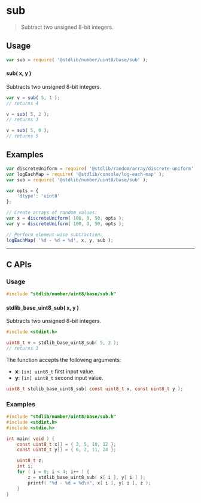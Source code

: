 <!--

@license Apache-2.0

Copyright (c) 2025 The Stdlib Authors.

Licensed under the Apache License, Version 2.0 (the "License");
you may not use this file except in compliance with the License.
You may obtain a copy of the License at

   http://www.apache.org/licenses/LICENSE-2.0

Unless required by applicable law or agreed to in writing, software
distributed under the License is distributed on an "AS IS" BASIS,
WITHOUT WARRANTIES OR CONDITIONS OF ANY KIND, either express or implied.
See the License for the specific language governing permissions and
limitations under the License.

-->

# sub

> Subtract two unsigned 8-bit integers.

<!-- Section to include introductory text. Make sure to keep an empty line after the intro `section` element and another before the `/section` close. -->

<section class="intro">

</section>

<!-- /.intro -->

<!-- Package usage documentation. -->

<section class="usage">

## Usage

```javascript
var sub = require( '@stdlib/number/uint8/base/sub' );
```

#### sub( x, y )

Subtracts two unsigned 8-bit integers.

```javascript
var v = sub( 5, 1 );
// returns 4

v = sub( 5, 2 );
// returns 3

v = sub( 5, 0 );
// returns 5
```

</section>

<!-- /.usage -->

<!-- Package usage notes. Make sure to keep an empty line after the `section` element and another before the `/section` close. -->

<section class="notes">

</section>

<!-- /.notes -->

<!-- Package usage examples. -->

<section class="examples">

## Examples

<!-- eslint no-undef: "error" -->

```javascript
var discreteUniform = require( '@stdlib/random/array/discrete-uniform' );
var logEachMap = require( '@stdlib/console/log-each-map' );
var sub = require( '@stdlib/number/uint8/base/sub' );

var opts = {
    'dtype': 'uint8'
};

// Create arrays of random values:
var x = discreteUniform( 100, 0, 50, opts );
var y = discreteUniform( 100, 0, 50, opts );

// Perform element-wise subtraction:
logEachMap( '%d - %d = %d', x, y, sub );
```

</section>

<!-- /.examples -->

<!-- C interface documentation. -->

* * *

<section class="c">

## C APIs

<!-- Section to include introductory text. Make sure to keep an empty line after the intro `section` element and another before the `/section` close. -->

<section class="intro">

</section>

<!-- /.intro -->

<!-- C usage documentation. -->

<section class="usage">

### Usage

```c
#include "stdlib/number/uint8/base/sub.h"
```

#### stdlib_base_uint8_sub( x, y )

Subtracts two unsigned 8-bit integers.

```c
#include <stdint.h>

uint8_t v = stdlib_base_uint8_sub( 5, 2 );
// returns 3
```

The function accepts the following arguments:

-   **x**: `[in] uint8_t` first input value.
-   **y**: `[in] uint8_t` second input value.

```c
uint8_t stdlib_base_uint8_sub( const uint8_t x, const uint8_t y );
```

</section>

<!-- /.usage -->

<!-- C API usage notes. Make sure to keep an empty line after the `section` element and another before the `/section` close. -->

<section class="notes">

</section>

<!-- /.notes -->

<!-- C API usage examples. -->

<section class="examples">

### Examples

```c
#include "stdlib/number/uint8/base/sub.h"
#include <stdint.h>
#include <stdio.h>

int main( void ) {
    const uint8_t x[] = { 3, 5, 10, 12 };
    const uint8_t y[] = { 6, 2, 11, 24 };

    uint8_t z;
    int i;
    for ( i = 0; i < 4; i++ ) {
        z = stdlib_base_uint8_sub( x[ i ], y[ i ] );
        printf( "%d - %d = %d\n", x[ i ], y[ i ], z );
    }
}
```

</section>

<!-- /.examples -->

</section>

<!-- /.c -->

<!-- Section for related `stdlib` packages. Do not manually edit this section, as it is automatically populated. -->

<section class="related">

</section>

<!-- /.related -->

<!-- Section for all links. Make sure to keep an empty line after the `section` element and another before the `/section` close. -->

<section class="links">

</section>

<!-- /.links -->
